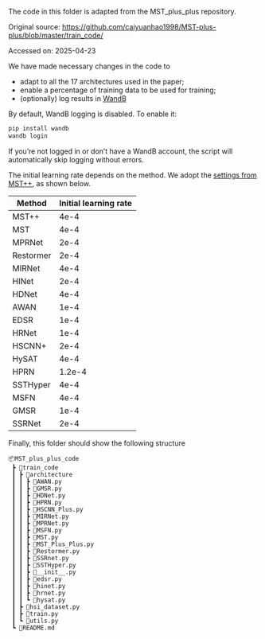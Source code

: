 The code in this folder is adapted from the MST_plus_plus repository.

Original source: https://github.com/caiyuanhao1998/MST-plus-plus/blob/master/train_code/

Accessed on: 2025-04-23

We have made necessary changes in the code to 
- adapt to all the 17 architectures used in the paper;
- enable a percentage of training data to be used for training;
- (optionally) log results in [WandB](https://wandb.ai/)

By default, WandB logging is disabled. To enable it:

```bash
pip install wandb
wandb login
```

If you’re not logged in or don’t have a WandB account, the script will automatically skip logging without errors.

The initial learning rate depends on the method. We adopt the [settings from MST++](https://github.com/caiyuanhao1998/MST-plus-plus?tab=readme-ov-file#5-training), as shown below.

| **Method** | **Initial learning rate** |
|------------|---------------------------|
|    MST++   |            4e-4           |
|     MST    |            4e-4           |
|   MPRNet   |            2e-4           |
|  Restormer |            2e-4           |
|   MIRNet   |            4e-4           |
|    HINet   |            2e-4           |
|    HDNet   |            4e-4           |
|    AWAN    |            1e-4           |
|    EDSR    |            1e-4           |
|    HRNet   |            1e-4           |
|   HSCNN+   |            2e-4           |
|    HySAT   |            4e-4           |
|    HPRN    |           1.2e-4          |
|  SSTHyper  |            4e-4           |
|    MSFN    |            4e-4           |
|    GMSR    |            1e-4           |
|   SSRNet   |            2e-4           |

Finally, this folder should show the following structure

```
📦MST_plus_plus_code
 ┣ 📂train_code
 ┃ ┣ 📂architecture
 ┃ ┃ ┣ 📜AWAN.py
 ┃ ┃ ┣ 📜GMSR.py
 ┃ ┃ ┣ 📜HDNet.py
 ┃ ┃ ┣ 📜HPRN.py
 ┃ ┃ ┣ 📜HSCNN_Plus.py
 ┃ ┃ ┣ 📜MIRNet.py
 ┃ ┃ ┣ 📜MPRNet.py
 ┃ ┃ ┣ 📜MSFN.py
 ┃ ┃ ┣ 📜MST.py
 ┃ ┃ ┣ 📜MST_Plus_Plus.py
 ┃ ┃ ┣ 📜Restormer.py
 ┃ ┃ ┣ 📜SSRnet.py
 ┃ ┃ ┣ 📜SSTHyper.py
 ┃ ┃ ┣ 📜__init__.py
 ┃ ┃ ┣ 📜edsr.py
 ┃ ┃ ┣ 📜hinet.py
 ┃ ┃ ┣ 📜hrnet.py
 ┃ ┃ ┗ 📜hysat.py
 ┃ ┣ 📜hsi_dataset.py
 ┃ ┣ 📜train.py
 ┃ ┗ 📜utils.py
 ┗ 📜README.md
```